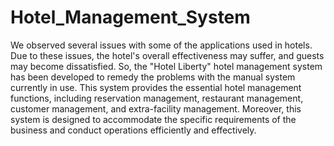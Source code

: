 # Hotel_Management_System

We observed several issues with some of the applications used in hotels. Due to these issues, the hotel's overall effectiveness may suffer, and guests may become dissatisfied. So, the "Hotel Liberty" hotel management system has been developed to remedy the problems with the manual system currently in use. This system provides the essential hotel management functions, including reservation management, restaurant management, customer management, and extra-facility management. Moreover, this system is designed to accommodate the specific requirements of the business and conduct operations efficiently and effectively.
